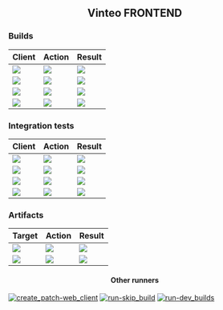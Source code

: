 <h2 align="center">Vinteo FRONTEND</h2>

<h3>Builds</h3>

| Client                                             | Action                                                    | Result                                                      |
| -------------------------------------------------- | --------------------------------------------------------- | ----------------------------------------------------------- |
| [![][title_web_bage]][build-action_web_link]       | [![][build-action_web_bage]][build-action_web_link]       | [![][build-result_web_bage]][build-result_web_link]         |
| [![][title_desk_bage]][build-action_desktop_link]  | [![][build-action_desk_bage]][build-action_desktop_link]  | [![][build-result_desktop_bage]][build-result_desktop_link] |
| [![][title_screen_bage]][build-action_screen_link] | [![][build-action_screen_bage]][build-action_screen_link] | [![][build-result_screen_bage]][build-result_screen_link]   |
| [![][title_all_bage]][build-action_all_link]       | [![][build-action_all_bage]][build-action_all_link]       | [![][build-result_all_bage]][build-result_all_link]         |

<h3>Integration tests</h3>

| Client                                            | Action                                                  | Result                                                    |
| ------------------------------------------------- | ------------------------------------------------------- | --------------------------------------------------------- |
| [![][title_web_bage]][test-action_web_link]       | [![][test-action_web_bage]][test-action_web_link]       | [![][test-result_web_bage]][test-result_web_link]         |
| [![][title_desk_bage]][test-action_desktop_link]  | [![][test-action_desk_bage]][test-action_desktop_link]  | [![][test-result_desktop_bage]][test-result_desktop_link] |
| [![][title_screen_bage]][test-action_screen_link] | [![][test-action_screen_bage]][test-action_screen_link] | [![][test-result_screen_bage]][test-result_screen_link]   |
| [![][title_all_bage]][test-action_all_link]       | [![][test-action_all_bage]][test-action_all_link]       | [![][test-result_all_bage]][test-result_all_link]         |

<h3>Artifacts</h3>

| Target                                            | Action                                          | Result                                                |
| ------------------------------------------------- | ----------------------------------------------- | ----------------------------------------------------- |
| [![][tests-title_bage]][tests-run_link]           | [![][tests-run_bage]][tests-run_link]           | [![][tests-result_bage]][tests-result_link]           |
| [![][stylefuide-title_bage]][stylefuide-run_link] | [![][stylefuide-run_bage]][stylefuide-run_link] | [![][stylefuide-result_bage]][stylefuide-result_link] |

[title_web_bage]: https://img.shields.io/badge/WEB-01579B.svg?style=for-the-badge
[title_desk_bage]: https://img.shields.io/badge/DESKTOP-BF360C.svg?style=for-the-badge
[title_screen_bage]: https://img.shields.io/badge/SCREENCAST-1B5E20.svg?style=for-the-badge
[title_all_bage]: https://img.shields.io/badge/ALL-4E342E.svg?style=for-the-badge
[build-action_web_bage]: https://img.shields.io/badge/RUN-6750A4.svg?style=for-the-badge&logo=apacherocketmq&logoColor=fff

[build-action_web_link]: https://git.vinteo.com/krivega/vinteo.frontend/-/pipelines/new?ref=next&var[CI_RUN_BUILD]=web-client&var[CI_PREFIX_WEB_CLIENT]=next-
[build-result_web_bage]: https://img.shields.io/badge/builds-625B71.svg?style=for-the-badge&logo=databricks&logoColor=fff
[build-result_web_link]: http://backend.vinteo.com/?url=web-client

[build-action_desk_bage]: https://img.shields.io/badge/RUN-6750A4.svg?style=for-the-badge&logo=apacherocketmq&logoColor=fff

[build-action_desktop_link]: https://git.vinteo.com/krivega/vinteo.frontend/-/pipelines/new?ref=next&var[CI_RUN_BUILD]=desktop-client&var[CI_DESKTOP_CLIENT_SUB_PUBLIC_DIR]=next
[build-result_desktop_bage]: https://img.shields.io/badge/builds-625B71.svg?style=for-the-badge&logo=databricks&logoColor=fff
[build-result_desktop_link]: https://frontend.vinteo.com/desktop-client/next/

[build-action_screen_bage]: https://img.shields.io/badge/RUN-6750A4.svg?style=for-the-badge&logo=apacherocketmq&logoColor=fff

[build-action_screen_link]: https://git.vinteo.com/krivega/vinteo.frontend/-/pipelines/new?ref=next&var[CI_RUN_BUILD]=screencast&var[CI_SCREENCAST_SUB_PUBLIC_DIR]=next
[build-result_screen_bage]: https://img.shields.io/badge/builds-625B71.svg?style=for-the-badge&logo=databricks&logoColor=fff
[build-result_screen_link]: https://frontend.vinteo.com/screencast/next/

[build-action_all_bage]: https://img.shields.io/badge/RUN-6750A4.svg?style=for-the-badge&logo=apacherocketmq&logoColor=fff

[build-action_all_link]: https://git.vinteo.com/krivega/vinteo.frontend/-/pipelines/new?ref=next&var[CI_RUN_BUILD]=web-client,desktop-client,screencast&var[CI_DESKTOP_CLIENT_SUB_PUBLIC_DIR]=next&var[CI_SCREENCAST_SUB_PUBLIC_DIR]=next&var[CI_PREFIX_WEB_CLIENT]=next-
[build-result_all_bage]: https://img.shields.io/badge/builds-625B71.svg?style=for-the-badge&logo=databricks&logoColor=fff
[build-result_all_link]: https://frontend.vinteo.com/

[test-action_web_bage]: https://img.shields.io/badge/RUN-a4508e.svg?style=for-the-badge&logo=apacherocketmq&logoColor=fff

[test-action_web_link]: https://git.vinteo.com/krivega/vinteo.frontend/-/pipelines/new?ref=next&var[CI_RUN_CY]=web-client&var[CYPRESS_TEST_FILES]=**/*.*&var[CI_RUN_CY_DESKTOP_NO_PARALLEL]=1
[test-result_web_bage]: https://img.shields.io/badge/DASHBOARD-a46650.svg?style=for-the-badge&logo=Cypress&logoColor=fff
[test-result_web_link]: http://10.23.8.97:8080/web-next/runs

[test-action_desk_bage]: https://img.shields.io/badge/RUN-a4508e.svg?style=for-the-badge&logo=apacherocketmq&logoColor=fff

[test-action_desktop_link]: https://git.vinteo.com/krivega/vinteo.frontend/-/pipelines/new?ref=next&var[CI_RUN_CY]=desktop-client&var[CYPRESS_TEST_FILES]=**/*.*&var[CI_RUN_CY_DESKTOP_NO_PARALLEL]=1
[test-result_desktop_bage]: https://img.shields.io/badge/DASHBOARD-a46650.svg?style=for-the-badge&logo=Cypress&logoColor=fff
[test-result_desktop_link]: http://10.23.8.97:8080/desktop-next/runs

[test-action_screen_bage]: https://img.shields.io/badge/RUN-a4508e.svg?style=for-the-badge&logo=apacherocketmq&logoColor=fff

[test-action_screen_link]: https://git.vinteo.com/krivega/vinteo.frontend/-/pipelines/new?ref=next&var[CI_RUN_CY]=screencast&var[CYPRESS_TEST_FILES]=**/*.*&var[CI_RUN_CY_DESKTOP_NO_PARALLEL]=1
[test-result_screen_bage]: https://img.shields.io/badge/DASHBOARD-a46650.svg?style=for-the-badge&logo=Cypress&logoColor=fff
[test-result_screen_link]: http://10.23.8.97:8080/screencast-next/runs

[test-action_all_bage]: https://img.shields.io/badge/RUN-a4508e.svg?style=for-the-badge&logo=apacherocketmq&logoColor=fff

[test-action_all_link]: https://git.vinteo.com/krivega/vinteo.frontend/-/pipelines/new?ref=next&var[CI_RUN_CY]=web-client,desktop-client,screencast&var[CYPRESS_TEST_FILES]=**/*.*&var[CI_RUN_CY_DESKTOP_NO_PARALLEL]=1
[test-result_all_bage]: https://img.shields.io/badge/DASHBOARD-a46650.svg?style=for-the-badge&logo=Cypress&logoColor=fff
[test-result_all_link]: http://10.23.8.97:8080

[tests-title_bage]: https://img.shields.io/badge/unit_tests-397624.svg?style=for-the-badge
[tests-run_bage]: https://img.shields.io/badge/run-5064a4.svg?style=for-the-badge&logo=apacherocketmq&logoColor=fff
[tests-result_bage]: https://img.shields.io/badge/Coverage_report-9050a4.svg?style=for-the-badge&logo=jest&logoColor=fff
[tests-run_link]: https://git.vinteo.com/krivega/vinteo.frontend/-/pipelines/new?ref=next
[tests-result_link]: https://krivega.git.vinteo.com/vinteo.frontend/next/
[stylefuide-title_bage]: https://img.shields.io/badge/ui-a46650.svg?style=for-the-badge
[stylefuide-run_bage]: https://img.shields.io/badge/run-5064a4.svg?style=for-the-badge&logo=apacherocketmq&logoColor=fff
[stylefuide-result_bage]: https://img.shields.io/badge/styleguide-9050a4.svg?style=for-the-badge&logo=mui&logoColor=fff

[stylefuide-run_link]: https://git.vinteo.com/krivega/vinteo.frontend/-/pipelines/new?ref=next&var[CI_RUN_STYLE_GUIDE]=1
[stylefuide-result_link]: https://frontend.vinteo.com/styleguide/next/

<h4 align="center">Other runners</h4>

[![create_patch-web_client](https://img.shields.io/badge/create_patch-web_client-e54304.svg?style=for-the-badge)](http://backend.vinteo.com/?url=web-client)
[![run-skip_build](https://img.shields.io/badge/run-skip_build-darkblue.svg?style=for-the-badge)](https://git.vinteo.com/krivega/vinteo.frontend/-/pipelines/new?ref=next&var[CI_SKIP]=build-apps)
[![run-dev_builds](https://img.shields.io/badge/run-dev_builds-303030.svg?style=for-the-badge)](https://git.vinteo.com/krivega/vinteo.frontend/-/pipelines/new?ref=next&var[CI_RUN_BUILD]=desktop-client,web-client&var[CI_DESKTOP_CLIENT_SUB_PUBLIC_DIR]=dev&var[REACT_APP_DEBUG]=true&var[CI_PREFIX_WEB_CLIENT]=dev)

